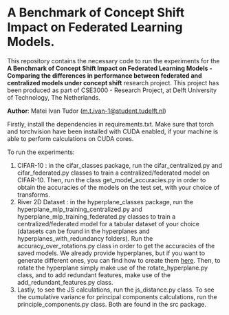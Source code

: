 # A Benchmark of Concept Shift Impact on Federated Learning Models.

This repository contains the necessary code to run the experiments for the **A Benchmark of Concept Shift Impact on Federated Learning Models - Comparing the differences in performance between federated and centralized models under concept shift** research project.
This project has been produced as part of CSE3000 - Research Project, at Delft University of Technology, The Netherlands.

**Author**: Matei Ivan Tudor (m.t.ivan-1@student.tudelft.nl)

Firstly, install the dependencies in requirements.txt. Make sure that torch and torchvision have been installed with CUDA enabled, if your machine is able to perform calculations on CUDA cores.

To run the experiments:
1) CIFAR-10 : in the cifar_classes package, run the cifar_centralized.py and cifar_federated.py classes to train a centralized/federated model on CIFAR-10. Then, run the class get_model_accuracies.py in order to obtain the accuracies of the models on the test set, with your choice of transforms.
2) River 2D Dataset : in the hyperplane_classes package, run the hyperplane_mlp_training_centralized.py and hyperplane_mlp_training_federated.py classes to train a centralized/federated model for a tabular dataset of your choice (datasets can be found in the hyperplanes and hyperplanes_with_redundancy folders). Run the accuracy_over_rotations.py class in order to get the accuracies of the saved models. We already provide hyperplanes, but if you want to generate different ones, you can find how to create them [here](https://riverml.xyz/0.21.1/api/datasets/synth/Hyperplane/). Then, to rotate the hyperplane simply make use of the rotate_hyperplane.py class, and to add redundant features, make use of the add_redundant_features.py class. 
3) Lastly, to see the JS calculations, run the js_distance.py class. To see the cumulative variance for principal components calculations, run the principle_components.py class. Both are found in the src package. 


